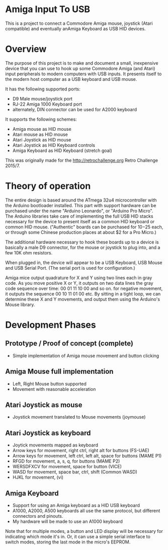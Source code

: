 # Amiga Input To USB
This is a project to connect a Commodore Amiga mouse, joystick (Atari compatible) and eventually anAmiga Keyboard as USB HID devices.

# Overview

The purpose of this project is to make and document a small, inexpensive 
device that you can use to hook up some Commodore Amiga (and Atari) input
peripherals to modern computers with USB inputs.  It presents itself to
the modern host computer as a USB keyboard and USB mouse. 

It has the following supported ports:

- D9 Male mouse/joystick port
- RJ-22 Amiga 1000 Keyboard port
- alternately, DIN connector can be used for A2000 keyboard

It supports the following schemes:

- Amiga mouse as HID mouse
- Atari mouse as HID mouse
- Atari Joystick as HID mouse
- Atari Joystick as HID Keyboard controls
- Amiga Keyboard as HID Keyboard (stretch goal)

This was originally made for the http://retrochallenge.org Retro Challenge
2015/7.

# Theory of operation

The entire design is based around the ATmega 32u4 microcontroller with the
Arduino bootloader installed.  This part with support hardware can be 
purchased under the name "Arduino Leonardo", or "Arduino Pro Micro".  
The Arduino libraries take care of implementing the full USB HID stacks
necessary for the device to present itself as a common HID keyboard or
common HID mouse.  ("Authentic" boards  can be purchased for $10-$25 each, 
or through some Chinese production places at about $2 for a Pro Micro.)

The additional hardware necessary to hook these boards up to a device 
is basically a male D9 connector, for the mouse or joystick to plug into,
and a few 10K ohm resistors.

When plugged in, the device will appear to be a USB Keyboard, USB Mouse and 
USB Serial Port.  (The serial port is used for configuration.)

Amiga mice output quadrature for X and Y using two lines each in gray code.
As you move positive X or Y, it outputs on two data lines the gray code 
sequence over time: 00 01 11 10 00 and so on.  for negative movement, it 
outputs the sequence 00 10 11 01 00 etc.  By sitting in a tight loop, we can
determine these X and Y movements, and output them using the Arduino's
Mouse library.

# Development Phases

## Prototype / Proof of concept (complete)
- Simple implementation of Amiga mouse movement and button clicking

## Amiga Mouse full implementation
- Left, Right Mouse button supported
- Movement with reasonable acceleration

## Atari Joystick as mouse
- Joystick movement translated to Mouse movements (joymouse)

## Atari Joystick as keyboard
- Joytick movements mapped as keyboard
 - Arrow keys for movement, right ctrl, right alt for buttons (FS-UAE)
 - Arrow keys for movement, left ctrl, left alt, space for buttons (MAME P1)
 - RFGD for movement, a, s, q, for buttons (MAME P2)
 - WERSDFXCV for movement, space for button (VICE)
 - WASD for movement, space bar, ctrl, shift (Common WASD)
 - HJKL for movement, (vi)

## Amiga Keyboard
- Support for using an Amiga keyboard as a HID USB keyboard
 - A1000, A2000, A500 keyboards all use the same protocol, but different connectors and pinouts.
 - My hardware will be made to use an A1000 keyboard

Note that for multiple modes, a button and LED display will be necessary
for indicating which mode it's in.  Or, it can use a simple serial interface
to switch modes, storing the last mode in the micro's EEPROM.
